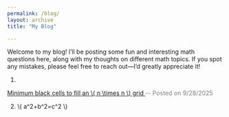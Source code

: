 ```yaml
---
permalink: /blog/
layout: archive
title: "My Blog"

---
```


Welcome to my blog! I’ll be posting some fun and interesting math questions here, along with my thoughts on different math topics. If you spot any mistakes, please feel free to reach out—I’d greatly appreciate it!

1. <a href="/blog/minimum_black_cells/">
  Minimum black cells to fill an \\( n \times n \\) grid
</a>   <span style="color: gray;"> -- Posted on 9/28/2025</span>


2. \\( a^2+b^2=c^2 \\)
